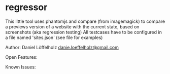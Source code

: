 # regressor
This little tool uses phantomjs and compare (from imagemagick)
to compare a previews version of a website with the current state, based on screenshots (aka regression testing)
All testcases have to be configured in a file named 'sites.json' (see file for examples)

Author: Daniel Löffelholz danie.loeffelholz@gmail.com

Open Features:

Known Issues:
 
